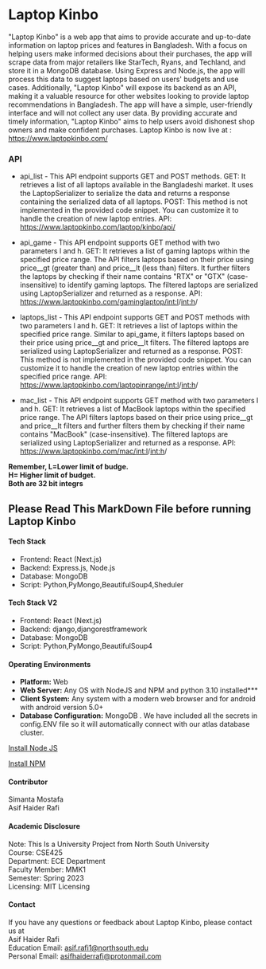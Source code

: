 
# Laptop Kinbo
"Laptop Kinbo" is a web app that aims to provide accurate and up-to-date information on laptop prices and features in Bangladesh. With a focus on helping users make informed decisions about their purchases, the app will scrape data from major retailers like StarTech, Ryans, and Techland, and store it in a MongoDB database. Using Express and Node.js, the app will process this data to suggest laptops based on users' budgets and use cases. Additionally, "Laptop Kinbo" will expose its backend as an API, making it a valuable resource for other websites looking to provide laptop recommendations in Bangladesh. The app will have a simple, user-friendly interface and will not collect any user data. By providing accurate and timely information, "Laptop Kinbo" aims to help users avoid dishonest shop owners and make confident purchases.
Laptop Kinbo is now live at : <a href="https://www.laptopkinbo.com/"> https://www.laptopkinbo.com/ </a>
### API
* api_list - This API endpoint supports GET and POST methods.
  GET: It retrieves a list of all laptops available in the Bangladeshi market. It uses the LaptopSerializer to serialize the data and returns a response containing the serialized data of all laptops.
  POST: This method is not implemented in the provided code snippet. You can customize it to handle the creation of new laptop entries.
  API: <a href="https://www.laptopkinbo.com/laptop/kinbo/api/"> https://www.laptopkinbo.com/laptop/kinbo/api/ </a>

* api_game - This API endpoint supports GET method with two parameters l and h.
  GET: It retrieves a list of gaming laptops within the specified price range. The API filters laptops based on their price using price__gt (greater than) and price__lt (less than) filters. It further filters the laptops by checking if their name contains "RTX" or "GTX" (case-insensitive) to identify gaming laptops. The filtered laptops are serialized using LaptopSerializer and returned as a response.
  API: <a href="https://www.laptopkinbo.com/gaminglaptop/<int:l>/<int:h>/"> https://www.laptopkinbo.com/gaminglaptop/<int:l>/<int:h>/</a>

* laptops_list - This API endpoint supports GET and POST methods with two parameters l and h.
  GET: It retrieves a list of laptops within the specified price range. Similar to api_game, it filters laptops based on their price using price__gt and price__lt filters. The filtered laptops are serialized using LaptopSerializer and returned as a response.
  POST: This method is not implemented in the provided code snippet. You can customize it to handle the creation of new laptop entries within the specified price range.
  API: <a href="https://www.laptopkinbo.com/laptopinrange/<int:l>/<int:h>/"> https://www.laptopkinbo.com/laptopinrange/<int:l>/<int:h>/ </a>
* mac_list - This API endpoint supports GET method with two parameters l and h.
  GET: It retrieves a list of MacBook laptops within the specified price range. The API filters laptops based on their price using price__gt and price__lt filters and further filters them by checking if their name contains "MacBook" (case-insensitive). The filtered laptops are serialized using LaptopSerializer and returned as a response.
  API: <a href="https://www.laptopkinbo.com/mac/<int:l>/<int:h>/"> https://www.laptopkinbo.com/mac/<int:l>/<int:h>/</a>

<b> Remember, L=Lower limit of budge. <br> H= Higher limit of budget.<br> Both are 32 bit integrs</b>


## Please Read This MarkDown File before running Laptop Kinbo
#### Tech Stack
* Frontend: React (Next.js)
* Backend: Express.js, Node.js
* Database: MongoDB 
* Script: Python,PyMongo,BeautifulSoup4,Sheduler
#### Tech Stack V2
* Frontend: React (Next.js)
* Backend: django,djangorestframework
* Database: MongoDB 
* Script: Python,PyMongo,BeautifulSoup4

#### Operating Environments
<p style="text-align: left;font-family:arial;">
<ul type="disc"> 
  <li><strong>Platform:</strong> Web </li>
  <li><strong>Web Server:</strong> Any OS with NodeJS and NPM and python 3.10 installed***</li>
  <li><strong>Client System:</strong> Any system with a modern web browser and for android with android version 5.0+</li>
  <li><strong>Database Configuration:</strong> MongoDB . We have included all the secrets in config.ENV file so it will automatically connect with our atlas database cluster.</li>
</ul>
</p>

[Install Node JS](https://nodejs.org/en/)

[Install NPM](https://www.npmjs.com/)



#### Contributor
Simanta Mostafa <br>
Asif Haider Rafi <br>

#### Academic Disclosure 
Note: This Is a University Project from North South University <br>
Course: CSE425 <br> 
Department: ECE Department <br>
Faculty Member: MMK1 <br>
Semester: Spring 2023 <br> 
Licensing: MIT Licensing
#### Contact 
If you have any questions or feedback about Laptop Kinbo, please contact us at <br>
Asif Haider Rafi <br>
Education Email: asif.rafi1@northsouth.edu <br>
Personal Email: asifhaiderrafi@protonmail.com



